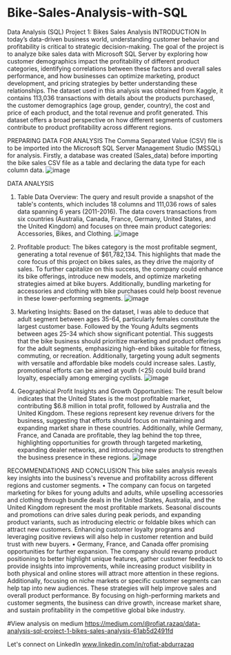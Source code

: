 # Bike-Sales-Analysis-with-SQL

Data Analysis (SQL) Project 1: Bikes Sales Analysis
INTRODUCTION
In today’s data-driven business world, understanding customer behavior and profitability is critical to strategic decision-making. The goal of the project is to analyze bike sales data with Microsoft SQL Server by exploring how customer demographics impact the profitability of different product categories, identifying correlations between these factors and overall sales performance, and how businesses can optimize marketing, product development, and pricing strategies by better understanding these relationships.
The dataset used in this analysis was obtained from Kaggle, it contains 113,036  transactions with details about the products purchased, the customer demographics (age group, gender, country), the cost and price of each product, and the total revenue and profit generated. This dataset offers a broad perspective on how different segments of customers contribute to product profitability across different regions.


PREPARING DATA FOR ANALYSIS
The Comma Separated Value (CSV) file is to be imported into the Microsoft SQL Server Management Studio (MSSQL) for analysis. Firstly, a database was created (Sales_data) before importing the bike sales CSV file as a table and declaring the data type for each column data.
![image](https://github.com/user-attachments/assets/c3aec764-6bac-4b86-88c8-d92c1899bedf)

 DATA ANALYSIS
1.	Table Data Overview: The query and result provide a snapshot of the table's contents, which includes 18 columns and 111,036 rows of sales data spanning 6 years (2011-2016). The data covers transactions from six countries (Australia, Canada, France, Germany, United States, and the United Kingdom) and focuses on three main product categories: Accessories, Bikes, and Clothing.
   ![image](https://github.com/user-attachments/assets/5c14edb2-8895-4fca-8d4c-665218cd4c3f)

 
2.	Profitable product: The bikes category is the most profitable segment, generating a total revenue of $61,782,134. This highlights that made the core focus of this project on bikes sales, as they drive the majority of sales. To further capitalize on this success, the company could enhance its bike offerings, introduce new models, and optimize marketing strategies aimed at bike buyers. Additionally, bundling marketing for accessories and clothing with bike purchases could help boost revenue in these lower-performing segments.
![image](https://github.com/user-attachments/assets/8fb1d89b-34a0-4198-b062-3f27c3febdb8)

3.	Marketing Insights: Based on the dataset, I was able to deduce that adult segment between ages 35-64, particularly females constitute the largest customer base. Followed by the Young Adults segments between ages 25-34 which show significant potential. This suggests that the bike business should prioritize marketing and product offerings for the adult segments, emphasizing high-end bikes suitable for fitness, commuting, or recreation. Additionally, targeting young adult segments with versatile and affordable bike models could increase sales. Lastly, promotional efforts can be aimed at youth (<25) could build brand loyalty, especially among emerging cyclists.
  ![image](https://github.com/user-attachments/assets/93341ad1-4b4b-4bc3-9a89-518fd4671438)

4.	Geographical Profit Insights and Growth Opportunities: The result below indicates that the United States is the most profitable market, contributing $6.8 million in total profit, followed by Australia and the United Kingdom. These regions represent key revenue drivers for the business, suggesting that efforts should focus on maintaining and expanding market share in these countries. Additionally, while Germany, France, and Canada are profitable, they lag behind the top three, highlighting opportunities for growth through targeted marketing, expanding dealer networks, and introducing new products to strengthen the business presence in these regions.
![image](https://github.com/user-attachments/assets/d6282633-cee6-4374-a7f6-6f2319b8dbf2)


RECOMMENDATIONS AND CONCLUSION 
This bike sales analysis reveals key insights into the business's revenue and profitability across different regions and customer segments. 
•	The company can focus on targeted marketing for bikes for young adults and adults, while upselling accessories and clothing through bundle deals in the United States, Australia, and the United Kingdom represent the most profitable markets. Seasonal discounts and promotions can drive sales during peak periods, and expanding product variants, such as introducing electric or foldable bikes which can attract new customers. Enhancing customer loyalty programs and leveraging positive reviews will also help in customer retention and build trust with new buyers. 
•	Germany, France, and Canada offer promising opportunities for further expansion. The company should revamp product positioning to better highlight unique features, gather customer feedback to provide insights into improvements, while increasing product visibility in both physical and online stores will attract more attention in these regions. Additionally, focusing on niche markets or specific customer segments can help tap into new audiences. These strategies will help improve sales and overall product performance. By focusing on high-performing markets and customer segments, the business can drive growth, increase market share, and sustain profitability in the competitive global bike industry.

#View analysis on medium
https://medium.com/@rofiat.razaq/data-analysis-sql-project-1-bikes-sales-analysis-61ab5d2491fd 

Let's connect on LinkedIn
www.linkedin.com/in/rofiat-abdurrazaq
